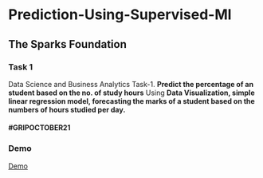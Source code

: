 # Prediction-Using-Supervised-Ml
## The Sparks Foundation 
### Task 1


Data Science and Business Analytics Task-1.
**Predict the percentage of an student based on the no. of study hours** Using **Data Visualization,  simple linear regression model, forecasting the marks of a student based on the numbers of hours studied per day.**

#### #GRIPOCTOBER21 

### Demo
[Demo](
https://www.linkedin.com/posts/saurabh-k-134b37199_gripoct21-intern-internship-activity-6853201016171712512-nW-1/)

